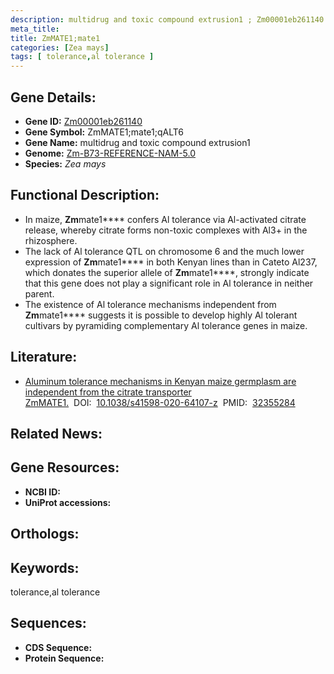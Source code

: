 ```yaml
---
description: multidrug and toxic compound extrusion1 ; Zm00001eb261140 ; Zea mays
meta_title:
title: ZmMATE1;mate1
categories: [Zea mays]
tags: [ tolerance,al tolerance ]
---
```


## Gene Details:
- **Gene ID:**	[Zm00001eb261140]()
- **Gene Symbol:** ZmMATE1;mate1;qALT6
- **Gene Name:** multidrug and toxic compound extrusion1
- **Genome:** [Zm-B73-REFERENCE-NAM-5.0]()
- **Species:** *Zea mays*

## Functional Description:
   - In maize, **Zm**mate1**** confers Al tolerance via Al-activated citrate release, whereby citrate forms non-toxic complexes with Al3+ in the rhizosphere.
   - The lack of Al tolerance QTL on chromosome 6 and the much lower expression of **Zm**mate1**** in both Kenyan lines than in Cateto Al237, which donates the superior allele of **Zm**mate1****, strongly indicate that this gene does not play a significant role in Al tolerance in neither parent.
   - The existence of Al tolerance mechanisms independent from **Zm**mate1**** suggests it is possible to develop highly Al tolerant cultivars by pyramiding complementary Al tolerance genes in maize.

## Literature:
   - [Aluminum tolerance mechanisms in Kenyan maize germplasm are independent from the citrate transporter ZmMATE1.]( https://www.ncbi.nlm.nih.gov/pmc/articles/PMC7193623/)&nbsp;&nbsp;DOI:&nbsp;&nbsp;[10.1038/s41598-020-64107-z](https://www.ncbi.nlm.nih.gov/pmc/articles/PMC7193623/)&nbsp;&nbsp;PMID:&nbsp;&nbsp;[32355284](https://pubmed.ncbi.nlm.nih.gov/32355284/)

## Related News:

## Gene Resources:
- **NCBI ID:** [](https://www.ncbi.nlm.nih.gov/gene/?term=)
- **UniProt accessions:** [](https://www.uniprot.org/uniprotkb//entry)

## Orthologs:

## Keywords:
tolerance,al tolerance

## Sequences:
- **CDS Sequence:**
- **Protein Sequence:**
